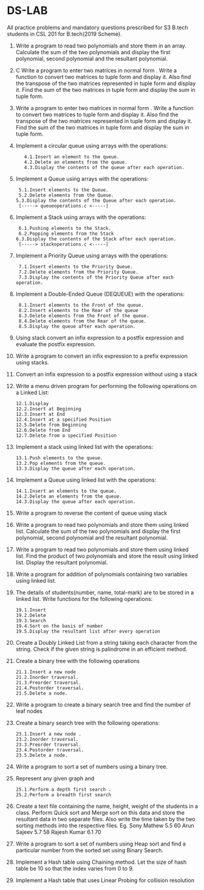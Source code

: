 # DS-LAB
All practice problems and mandatory questions prescribed for S3 B.tech students in CSL 201  for B.tech(2019 Scheme).





1. Write a program to read two polynomials and store them in an array. Calculate the sum of the
two polynomials and display the first polynomial, second polynomial and the resultant
polynomial.

2. C Write a program to enter two matrices in normal form . Write a function to convert two
matrices to tuple form and display it. Also find the transpose of the two matrices represented
in tuple form and display it. Find the sum of the two matrices in tuple form and display the
sum in tuple form.

3. Write a program to enter two matrices in normal form . Write a function to convert two
matrices to tuple form and display it. Also find the transpose of the two matrices represented
in tuple form and display it. Find the sum of the two matrices in tuple form and display the
sum in tuple form.

4. Implement a circular queue using arrays with the operations:

          4.1.Insert an element to the queue.       
          4.2.Delete an elements from the queue.
          4.3.Display the contents of the queue after each operation.

5. Implement a Queue using arrays with the operations:   
  
        5.1.Insert elements to the Queue.
        5.2.Delete elements from the Queue.
       5.3.Display the contents of the Queue after each operation.
        [-----> queueoperations.c <-----]


6. Implement a Stack using arrays with the operations:   
    
        6.1.Pushing elements to the Stack.
        6.2.Popping elements from the Stack
       6.3.Display the contents of the Stack after each operation.
        [-----> stackoperations.c <-----]


7. Implement a Priority Queue using arrays with the operations:

        7.1.Insert elements to the Priority Queue.
        7.2.Delete elements from the Priority Queue.
        7.3.Display the contents of the Priority Queue after each operation.

8. Implement a Double-Ended Queue (DEQUEUE) with the operations:

        8.1.Insert elements to the Front of the queue.
        8.2.Insert elements to the Rear of the queue
        8.3.Delete elements from the Front of the queue.
        8.4.Delete elements from the Rear of the queue.
        8.5.Display the queue after each operation.

9. Using stack convert an infix expression to a postfix expression and evaluate the postfix
expression.

10. Write a program to convert an infix expression to a prefix expression using stacks.

11. Convert an infix expression to a postfix expression without using a stack

12. Write a menu driven program for performing the following operations on a Linked List:

        12.1.Display
        12.2.Insert at Beginning
        12.3.Insert at End
        12.4.Insert at a specified Position
        12.5.Delete from Beginning
        12.6.Delete from End
        12.7.Delete from a specified Position

13. Implement a stack using linked list with the operations:

        13.1.Push elements to the queue.
        13.2.Pop elements from the queue.
        13.3.Display the queue after each operation.

14. Implement a Queue using linked list with the operations:

        14.1.Insert an elements to the queue.
        14.2.Delete an elements from the queue.
        14.3.Display the queue after each operation.

15. Write a program to reverse the content of queue using stack

16. Write a program to read two polynomials and store them using linked list. Calculate the sum
of the two polynomials and display the first polynomial, second polynomial and the resultant
polynomial.

17. Write a program to read two polynomials and store them using linked list. Find the product
of two polynomials and store the result using linked list. Display the resultant polynomial.

18. Write a program for addition of polynomials containing two variables using linked list.

19. The details of students(number, name, total-mark) are to be stored in a linked list. Write
functions for the following operations:

        19.1.Insert
        19.2.Delete
        19.3.Search
        19.4.Sort on the basis of number
        19.5.Display the resultant list after every operation

20. Create a Doubly Linked List from a string taking each character from the string. Check if the
given string is palindrome in an efficient method.

21. Create a binary tree with the following operations

        21.1.Insert a new node
        21.2.Inorder traversal.
        21.3.Preorder traversal.
        21.4.Postorder traversal.
        21.5.Delete a node.

22. Write a program to create a binary search tree and find the number of leaf nodes

23. Create a binary search tree with the following operations:

        23.1.Insert a new node .
        23.2.Inorder traversal.
        23.3.Preorder traversal.
        23.4.Postorder traversal.
        23.5.Delete a node.

24. Write a program to sort a set of numbers using a binary tree.

25. Represent any given graph and

        25.1.Perform a depth first search .
        25.2.Perform a breadth first search

26. Create a text file containing the name, height, weight of the students in a class. Perform
Quick sort and Merge sort on this data and store the resultant data in two separate files. Also
write the time taken by the two sorting methods into the respective files.
Eg. Sony Mathew 5.5 60
Arun Sajeev 5.7 58
Rajesh Kumar 6.1 70

27. Write a program to sort a set of numbers using Heap sort and find a particular number from
the sorted set using Binary Search.

28. Implement a Hash table using Chaining method. Let the size of hash table be 10 so that the
index varies from 0 to 9.

29. Implement a Hash table that uses Linear Probing for collision resolution
